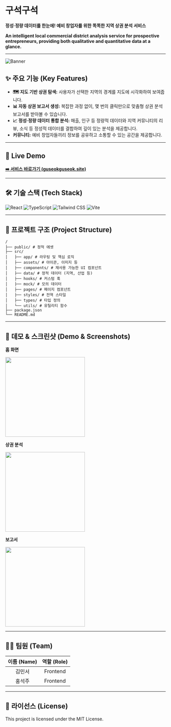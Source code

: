 # 구석구석

**정성·정량 데이터를 한눈에! 예비 창업자를 위한 똑똑한 지역 상권 분석 서비스**

**An intelligent local commercial district analysis service for prospective entrepreneurs, providing both qualitative and quantitative data at a glance.**

---

![Banner](./public/assets/screenshots/banner.png)

## ✨ 주요 기능 (Key Features)

- **🗺️ 지도 기반 상권 탐색:** 사용자가 선택한 지역의 경계를 지도에 시각화하여 보여줍니다.
- **📊 자동 상권 보고서 생성:** 복잡한 과정 없이, 몇 번의 클릭만으로 맞춤형 상권 분석 보고서를 받아볼 수 있습니다.
- **📈 정성·정량 데이터 통합 분석:** 매출, 인구 등 정량적 데이터와 지역 커뮤니티의 리뷰, 소식 등 정성적 데이터를 결합하여 깊이 있는 분석을 제공합니다.
- **커뮤니티:** 예비 창업자들끼리 정보를 공유하고 소통할 수 있는 공간을 제공합니다.

---

## 🚀 Live Demo

**[➡️ 서비스 바로가기 (guseokguseok.site)](https://guseokguseok.site)**

---

## 🛠️ 기술 스택 (Tech Stack)

![React](https://img.shields.io/badge/React-61DAFB?style=for-the-badge&logo=react&logoColor=black)
![TypeScript](https://img.shields.io/badge/TypeScript-3178C6?style=for-the-badge&logo=typescript&logoColor=white)
![Tailwind CSS](https://img.shields.io/badge/Tailwind_CSS-38B2AC?style=for-the-badge&logo=tailwind-css&logoColor=white)
![Vite](https://img.shields.io/badge/Vite-646CFF?style=for-the-badge&logo=vite&logoColor=white)

---

## 📂 프로젝트 구조 (Project Structure)

```
/
├── public/ # 정적 에셋
├── src/
│   ├── app/ # 라우팅 및 핵심 로직
│   ├── assets/ # 아이콘, 이미지 등
│   ├── components/ # 재사용 가능한 UI 컴포넌트
│   ├── data/ # 정적 데이터 (지역, 산업 등)
│   ├── hooks/ # 커스텀 훅
│   ├── mock/ # 모의 데이터
│   ├── pages/ # 페이지 컴포넌트
│   ├── styles/ # 전역 스타일
│   ├── types/ # 타입 정의
│   └── utils/ # 유틸리티 함수
├── package.json
└── README.md
```

---

## 📸 데모 & 스크린샷 (Demo & Screenshots)

**홈 화면**

<img src="./public/assets/screenshots/home.png" width="250">

**상권 분석**

<img src="./public/assets/screenshots/analysis.png" width="250">

**보고서**

<img src="./public/assets/screenshots/report.png" width="250">

---

## 🧑‍💻 팀원 (Team)

| 이름 (Name) | 역할 (Role) |
| :---------: | :---------: |
|   김민서    |  Frontend   |
|   홍석주    |  Frontend   |

---

## 📄 라이선스 (License)

This project is licensed under the MIT License.
